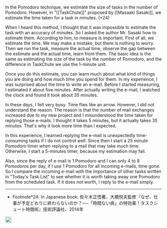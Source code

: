 
In the Pomodoro technique, we estimate the size of tasks in the number of Pomodoro. However, in "[[TaskChute]]" proposed by [[Masaaki Sasaki]], we estimate the time taken for a task in minutes. (*24)

When I heard this method, I thought that it was impossible to estimate the task with an accuracy of minutes. So I asked the author Mr. Sasaki how to estimate them. According to him, to measure is important. First of all, we estimate the time. We may make a mistake, but there is nothing to worry. Then we run the task, measure the actual time, observe the gap between the estimate and the actual time, learn from them. The basic idea is the same as estimating the size of the task by the number of Pomodoro, and the difference in TaskChute we use the 1-minute unit.

Once you do this estimate, you can learn much about what kind of things you are doing and how much time you spend for them. In my experience, I was surprised about the time to write an e-mail. Before I started measuring, I estimated it about five minutes. After actually writing the e-mail, I watched the clock and found it took about 35 minutes.

In these days, I felt very busy. Time flies like an arrow. However, I did not understand the reason. The reason is that the number of mail exchanges increased due to my new project and I misunderstood the time taken for replying those e-mails. I thought it takes 5 minutes, but it actually takes 35 minutes. That's why it took more time than I expected.

In this experience, I learned replying the e-mail is unexpectedly time-consuming tasks if I do not control well. Since then I start a 25 minute Pomodoro timer when replying to a mail that may take much time. Otherwise, I start a 5-minutes timer, because my estimation may fail.

Also, since the reply of e-mail is 1 Pomodoro and I can only 4 to 8 Pomodoros per day, if I use 1 Pomodoro for all incoming e-mails, time gone. So I compare the incoming e-mail with the importance of other tasks written in "Today's Task List" to see whether it is worth taking away one Pomodoro from the scheduled task. If it does not worth, I reply to the e-mail simply.

---

- Footnote*24: In Japanese book: 佐々木正悟著、大橋悦夫監修『なぜ、仕事が予定どおりに終わらないのか？──「時間ない病」の特効薬！タスクシュート時間術』技術評論社、2014年

<img src='https://scrapbox.io/api/pages/nishio/en/icon' alt='en.icon' height="19.5"/>
